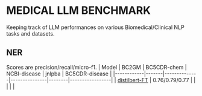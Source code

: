 # MEDICAL LLM BENCHMARK
Keeping track of LLM performances on various Biomedical/Clinical NLP tasks and datasets. 

## NER
Scores are precision/recall/micro-f1.
| Model | BC2GM | BC5CDR-chem | NCBI-disease | jnlpba | BC5CDR-disease |
|------------|-------|--------------|---------------|--------|-----------------|
| [distilbert-FT](https://huggingface.co/kbulutozler/distilbert-base-uncased-FT-ner-BC2GM) | 0.76/0.79/0.77 |              |               |        |                 |
